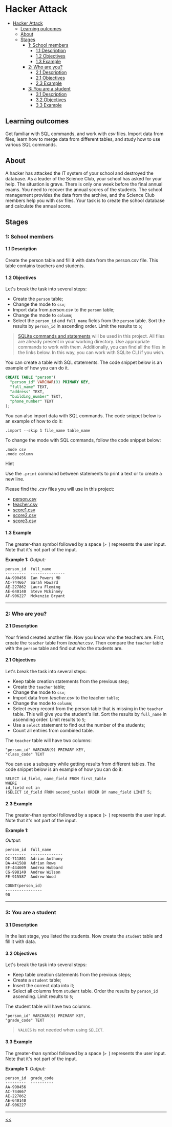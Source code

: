 # Hacker Attack

- [Hacker Attack](#hacker-attack)
  - [Learning outcomes](#learning-outcomes)
  - [About](#about)
  - [Stages](#stages)
    - [1: School members](#1-school-members)
      - [1.1 Description](#11-description)
      - [1.2 Objectives](#12-objectives)
      - [1.3 Example](#13-example)
    - [2: Who are you?](#2-who-are-you)
      - [2.1 Description](#21-description)
      - [2.1 Objectives](#21-objectives)
      - [2.3 Example](#23-example)
    - [3: You are a student](#3-you-are-a-student)
      - [3.1 Description](#31-description)
      - [3.2 Objectives](#32-objectives)
      - [3.3 Example](#33-example)

## Learning outcomes
Get familiar with SQL commands, and work with _csv_ files. Import data from files, learn how to merge data from different tables, and study how to use various SQL commands.

## About
A hacker has attacked the IT system of your school and destroyed the database. As a leader of the Science Club, your school has asked for your help. The situation is grave. There is only one week before the final annual exams. You need to recover the annual scores of the students. The school management provides the data from the archive, and the Science Club members help you with csv files. Your task is to create the school database and calculate the annual score.

## Stages
### 1: School members
#### 1.1 Description
Create the person table and fill it with data from the person.csv file. This table contains teachers and students.

#### 1.2 Objectives
Let's break the task into several steps:

- Create the `person` table;
- Change the mode to `csv`;
- Import data from _person.csv_ to the `person` table;
- Change the mode to `column`;
- Select the `person_id` and `full_name` fields from the `person` table. Sort the results by `person_id` in ascending order. Limit the results to `5`;

> [SQLite commands and statements](https://sqlite.org/cli.html) will be used in this project. All files are already present in your working directory. Use appropriate commands to work with them. Additionally, you can find all the files in the links below. In this way, you can work with SQLite CLI if you wish.

You can create a table with SQL statements. The code snippet below is an example of how you can do it.
```sql
CREATE TABLE "person"(
  "person_id" VARCHAR(9) PRIMARY KEY,
  "full_name" TEXT,
  "address" TEXT,
  "building_number" TEXT,
  "phone_number" TEXT
);
```

You can also import data with SQL commands. The code snippet below is an example of how to do it:
```
.import --skip 1 file_name table_name
```

To change the mode with SQL commands, follow the code snippet below:
```
.mode csv
.mode column
```

Hint

Use the `.print` command between statements to print a text or to create a new line.

Please find the _.csv_ files you will use in this project:

- [person.csv](https://stepik.org/media/attachments/lesson/781042/person.csv)
- [teacher.csv](https://stepik.org/media/attachments/lesson/781042/teacher.csv)
- [score1.csv](https://stepik.org/media/attachments/lesson/781042/score1.csv)
- [score2.csv](https://stepik.org/media/attachments/lesson/781042/score2.csv)
- [score3.csv](https://stepik.org/media/attachments/lesson/781042/score3.csv)


#### 1.3 Example
The greater-than symbol followed by a space (`> `) represents the user input. Note that it's not part of the input.

**Example 1:**
_Output:_
```
person_id  full_name
---------  ---------------
AA-990456  Ian Powers MD
AC-744667  Sarah Howard
AE-227862  Laura Fleming
AE-640140  Steve Mckinney
AF-906227  Mckenzie Bryant
```

<hr/>

### 2: Who are you?
#### 2.1 Description
Your friend created another file. Now you know who the teachers are. First, create the `teacher` table from *teacher.csv*. Then compare the `teacher` table with the `person` table and find out who the students are.

#### 2.1 Objectives
Let's break the task into several steps:
- Keep table creation statements from the previous step;
- Create the `teacher` table;
- Change the mode to `csv`;
- Import data from *teacher.csv* to the teacher `table`;
- Change the mode to `column`;
- Select every record from the person table that is missing in the `teacher` table. This will give you the student's list. Sort the results by `full_name` in ascending order. Limit results to `5`;
- Use a `select` statement to find out the number of the students;
- Count all entries from combined table.

The `teacher` table will have two columns:
```
"person_id" VARCHAR(9) PRIMARY KEY,
"class_code" TEXT
```

You can use a subquery while getting results from different tables. The code snippet below is an example of how you can do it:
```
SELECT id_field, name_field FROM first_table
WHERE
id_field not in
(SELECT id_field FROM second_table) ORDER BY name_field LIMIT 5;
```

#### 2.3 Example
The greater-than symbol followed by a space (`> `) represents the user input. Note that it's not part of the input.

**Example 1:**

*Output:*
```
person_id  full_name
---------  --------------
DC-711801  Adrian Anthony
BA-441588  Adrian Rowe
EF-444609  Andrea Hubbard
CG-998149  Andrew Wilson
FE-915587  Andrew Wood

COUNT(person_id)
----------------
90
```
<hr/>

### 3: You are a student
#### 3.1 Description
In the last stage, you listed the students. Now create the `student` table and fill it with data.

#### 3.2 Objectives
Let's break the task into several steps:

- Keep table creation statements from the previous steps;
- Create a `student` table;
- Insert the correct data into it;
- Select all columns from `student` table. Order the results by `person_id` ascending. Limit results to `5`;

The student table will have two columns.
```
"person_id" VARCHAR(9) PRIMARY KEY,
"grade_code" TEXT
```

> `VALUES` is not needed when using `SELECT`.

#### 3.3 Example
The greater-than symbol followed by a space (`> `) represents the user input. Note that it's not part of the input.

**Example 1:**
*Output:*
```
person_id  grade_code
---------  ----------
AA-990456
AC-744667
AE-227862
AE-640140
AF-906227
```

<hr/>

[<<](../../../README.md)
